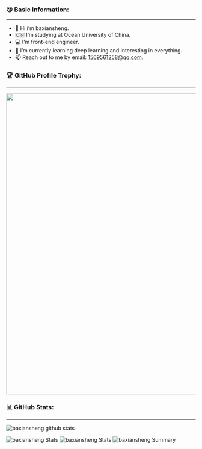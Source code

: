 ### 😘 Basic Information:
---
- 👋 Hi i‘m baxiansheng. 
- 🇨🇳 I‘m studying at Ocean University of China.
- 💻 I‘m front-end engineer.
- 🌱 I’m currently learning deep learning and interesting in everything.
- 📫 Reach out to me by email: 1569561258@qq.com.


### 🏆 GitHub Profile Trophy:
---
<a href="https://github.com/ryo-ma/github-profile-trophy">
  <img width=800 src="https://github-profile-trophy.vercel.app/?username=baxiansheng&column=8&theme=radical&no-frame=true&no-bg=true"/>
</a>


### 📊 GitHub Stats:
---
![baxiansheng github stats](https://github-readme-stats.vercel.app/api?username=baxiansheng&show_icons=true&count_private=true)

![baxiansheng Stats](https://github-profile-summary-cards.vercel.app/api/cards/repos-per-language?username=baxiansheng)
![baxiansheng Stats](https://github-profile-summary-cards.vercel.app/api/cards/most-commit-language?username=baxiansheng)
![baxiansheng Summary](https://github-profile-summary-cards.vercel.app/api/cards/profile-details?username=baxiansheng)
<!--
**baxiansheng/baxiansheng** is a ✨ _special_ ✨ repository because its `README.md` (this file) appears on your GitHub profile.

Here are some ideas to get you started:

- 🔭 I’m currently working on ...
- 🌱 I’m currently learning ...
- 👯 I’m looking to collaborate on ...
- 🤔 I’m looking for help with ...
- 💬 Ask me about ...
- 📫 How to reach me: ...
- 😄 Pronouns: ...
- ⚡ Fun fact: ...
-->
